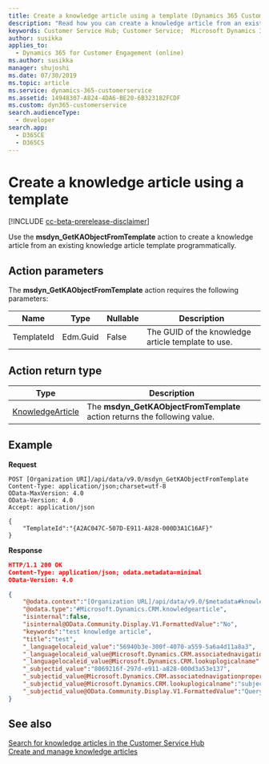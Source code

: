 ```yaml
---
title: Create a knowledge article using a template (Dynamics 365 Customer Service) | MicrosoftDocs
description: "Read how you can create a knowledge article from an existing template using msdyn_GetKAObjectFromTemplate action"
keywords: Customer Service Hub; Customer Service;  Microsoft Dynamics 365 for Customer Engagement;
author: susikka
applies_to: 
  - Dynamics 365 for Customer Engagement (online)
ms.author: susikka
manager: shujoshi
ms.date: 07/30/2019
ms.topic: article
ms.service: dynamics-365-customerservice
ms.assetid: 14948307-A824-4DA6-BE20-6B323182FCDF
ms.custom: dyn365-customerservice
search.audienceType: 
  - developer
search.app: 
  - D365CE
  - D365CS
---
```

# Create a knowledge article using a template

[!INCLUDE [cc-beta-prerelease-disclaimer](../includes/cc-beta-prerelease-disclaimer.md)]

Use the **msdyn_GetKAObjectFromTemplate** action to create a knowledge article from an existing knowledge article template programmatically.

## Action parameters

The **msdyn_GetKAObjectFromTemplate** action requires the following parameters:

| Name | Type | Nullable | Description |
| ---- | ---- | ---- | ---- |
| TemplateId | Edm.Guid | False | The GUID of the knowledge article template to use. |

## Action return type

| Type | Description |
| ---- | ---- |
| [KnowledgeArticle](../developer/entities/knowledgearticle.md) | The **msdyn_GetKAObjectFromTemplate** action returns the following value. |

## Example

**Request**

```http
POST [Organization URI]/api/data/v9.0/msdyn_GetKAObjectFromTemplate
Content-Type: application/json;charset=utf-8
OData-MaxVersion: 4.0
OData-Version: 4.0
Accept: application/json

{
    "TemplateId":"{A2AC047C-507D-E911-A828-000D3A1C16AF}"
}
```

**Response**

```json
HTTP/1.1 200 OK
Content-Type: application/json; odata.metadata=minimal
OData-Version: 4.0

{
    "@odata.context":"[Organization URL]/api/data/v9.0/$metadata#knowledgearticles/$entity",
    "@odata.type":"#Microsoft.Dynamics.CRM.knowledgearticle",
    "isinternal":false,
    "isinternal@OData.Community.Display.V1.FormattedValue":"No",
    "keywords":"test knowledge article",
    "title":"test",
    "_languagelocaleid_value":"56940b3e-300f-4070-a559-5a6a4d11a8a3",
    "_languagelocaleid_value@Microsoft.Dynamics.CRM.associatednavigationproperty":"languagelocaleid",
    "_languagelocaleid_value@Microsoft.Dynamics.CRM.lookuplogicalname":"languagelocale",
    "_subjectid_value":"8069216f-297d-e911-a828-000d3a53e137",
    "_subjectid_value@Microsoft.Dynamics.CRM.associatednavigationproperty":"subjectid",
    "_subjectid_value@Microsoft.Dynamics.CRM.lookuplogicalname":"subject",
    "_subjectid_value@OData.Community.Display.V1.FormattedValue":"Query"
}
```

## See also

[Search for knowledge articles in the Customer Service Hub](search-knowledge-articles-csh.md)<br />
[Create and manage knowledge articles](customer-service-hub-user-guide-knowledge-article.md)
